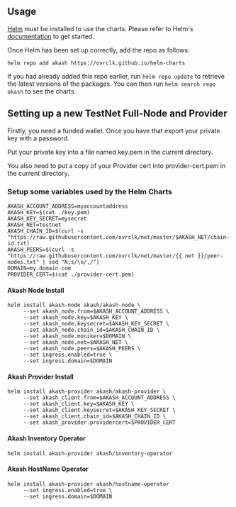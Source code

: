 ## Usage

[Helm](https://helm.sh) must be installed to use the charts. Please refer to
Helm's [documentation](https://helm.sh/docs) to get started.

Once Helm has been set up correctly, add the repo as follows:

```
helm repo add akash https://ovrclk.github.io/helm-charts
```

If you had already added this repo earlier, run `helm repo update` to retrieve
the latest versions of the packages. You can then run `helm search repo akash` to see the charts.

## Setting up a new TestNet Full-Node and Provider

Firstly, you need a funded wallet. Once you have that export your private key with a password.

Put your private key into a file named key.pem in the current directory.

You also need to put a copy of your Provider cert into provider-cert.pem in the current directory.

### Setup some variables used by the Helm Charts

```
AKASH_ACCOUNT_ADDRESS=myaccountaddress
AKASH_KEY=$(cat ./key.pem)
AKASH_KEY_SECRET=mysecret
AKASH_NET=testnet
AKASH_CHAIN_ID=$(curl -s "https://raw.githubusercontent.com/ovrclk/net/master/$AKASH_NET/chain-id.txt)
AKASH_PEERS=$(curl -s "https://raw.githubusercontent.com/ovrclk/net/master/{{ net }}/peer-nodes.txt" | sed "N;s/\n/,/")
DOMAIN=my.domain.com
PROVIDER_CERT=$(cat ./provider-cert.pem)
```

#### Akash Node Install

```
helm install akash-node akash/akash-node \
     --set akash_node.from=$AKASH_ACCOUNT_ADDRESS \
     --set akash_node.key=$AKASH_KEY \
     --set akash_node.keysecret=$AKASH_KEY_SECRET \
     --set akash_node.chain_id=$AKASH_CHAIN_ID \
     --set akash_node.moniker=$DOMAIN \
     --set akash_node.net=$AKASH_NET \
     --set akash_node.peers=$AKASH_PEERS \
     --set ingress.enabled=true \
     --set ingress.domain=$DOMAIN
```

#### Akash Provider Install
```
helm install akash-provider akash/akash-provider \
     --set akash_client.from=$AKASH_ACCOUNT_ADDRESS \
     --set akash_client.key=$AKASH_KEY \
     --set akash_client.keysecret=$AKASH_KEY_SECRET \
     --set akash_client.chain_id=$AKASH_CHAIN_ID \
     --set akash_provider.providercert=$PROVIDER_CERT
```

#### Akash Inventory Operator

```
helm install akash-provider akash/inventory-operator
```

#### Akash HostName Operator

```
helm install akash-provider akash/hostname-operator
     --set ingress.enabled=true \
     --set ingress.domain=$DOMAIN
```
